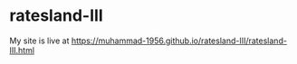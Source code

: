 # ratesland-III
My site is live at https://muhammad-1956.github.io/ratesland-III/ratesland-III.html
